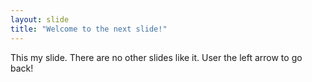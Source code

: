 ```yaml
---
layout: slide
title: "Welcome to the next slide!"
---
```

This my slide. There are no other slides like it. 
User the left arrow to go back!